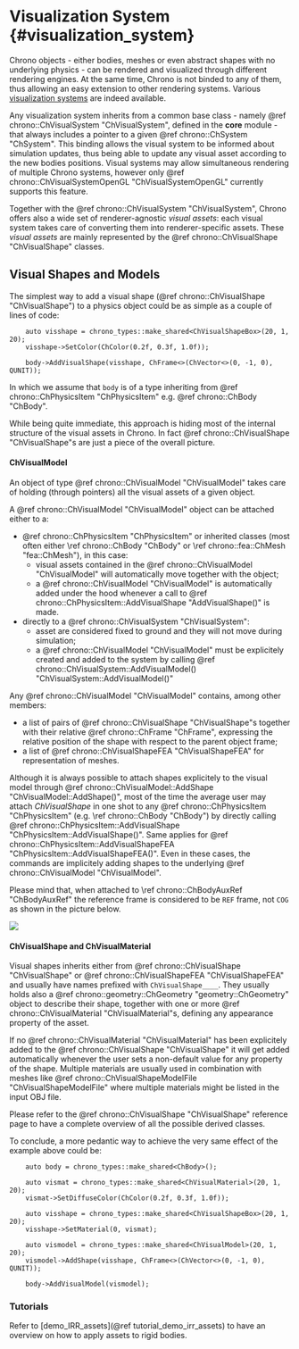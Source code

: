
Visualization System {#visualization_system}
====================

Chrono objects - either bodies, meshes or even abstract shapes with no underlying physics - can be rendered and visualized through different rendering engines. At the same time, Chrono is not binded to any of them, thus allowing an easy extension to other rendering systems. Various [visualization systems](#manual_visualization) are indeed available.

Any visualization system inherits from a common base class - namely @ref chrono::ChVisualSystem "ChVisualSystem", defined in the **core** module - that always includes a pointer to a given @ref chrono::ChSystem "ChSystem". This binding allows the visual system to be informed about simulation updates, thus being able to update any visual asset according to the new bodies positions. Visual systems may allow simultaneous rendering of multiple Chrono systems, however only @ref chrono::ChVisualSystemOpenGL "ChVisualSystemOpenGL" currently supports this feature.

Together with the @ref chrono::ChVisualSystem "ChVisualSystem", Chrono offers also a wide set of renderer-agnostic _visual assets_: each visual system takes care of converting them into renderer-specific assets. These _visual assets_ are mainly represented by the @ref chrono::ChVisualShape "ChVisualShape" classes.

## Visual Shapes and Models

The simplest way to add a visual shape (@ref chrono::ChVisualShape "ChVisualShape") to a physics object could be as simple as a couple of lines of code:

~~~{.cpp}
    auto visshape = chrono_types::make_shared<ChVisualShapeBox>(20, 1, 20);
    visshape->SetColor(ChColor(0.2f, 0.3f, 1.0f));

    body->AddVisualShape(visshape, ChFrame<>(ChVector<>(0, -1, 0), QUNIT));
~~~
In which we assume that `body` is of a type inheriting from @ref chrono::ChPhysicsItem "ChPhysicsItem" e.g. @ref chrono::ChBody "ChBody".

While being quite immediate, this approach is hiding most of the internal structure of the visual assets in Chrono. In fact @ref chrono::ChVisualShape "ChVisualShape"s are just a piece of the overall picture.

<h4>ChVisualModel</h4>

An object of type @ref chrono::ChVisualModel "ChVisualModel" takes care of holding (through pointers) all the visual assets of a given object.

A @ref chrono::ChVisualModel "ChVisualModel" object can be attached either to a:
+ @ref chrono::ChPhysicsItem "ChPhysicsItem" or inherited classes (most often either \ref chrono::ChBody "ChBody" or \ref chrono::fea::ChMesh "fea::ChMesh"), in this case:
  +  visual assets contained in the @ref chrono::ChVisualModel "ChVisualModel" will automatically move together with the object;
  +  a @ref chrono::ChVisualModel "ChVisualModel" is automatically added under the hood whenever a call to @ref chrono::ChPhysicsItem::AddVisualShape "AddVisualShape()" is made.
+ directly to a @ref chrono::ChVisualSystem "ChVisualSystem":
  + asset are considered fixed to ground and they will not move during simulation;
  + a @ref chrono::ChVisualModel "ChVisualModel" must be explicitely created and added to the system by calling @ref chrono::ChVisualSystem::AddVisualModel() "ChVisualSystem::AddVisualModel()"
  
Any @ref chrono::ChVisualModel "ChVisualModel" contains, among other members:
+ a list of pairs of @ref chrono::ChVisualShape "ChVisualShape"s together with their relative @ref chrono::ChFrame "ChFrame", expressing the relative position of the shape with respect to the parent object frame;
+ a list of @ref chrono::ChVisualShapeFEA "ChVisualShapeFEA" for representation of meshes.

Although it is always possible to attach shapes explicitely to the visual model through @ref chrono::ChVisualModel::AddShape "ChVisualModel::AddShape()", most of the time the average user may attach _ChVisualShape_ in one shot to any @ref chrono::ChPhysicsItem "ChPhysicsItem" (e.g. \ref chrono::ChBody "ChBody") by directly calling @ref chrono::ChPhysicsItem::AddVisualShape "ChPhysicsItem::AddVisualShape()". Same applies for @ref chrono::ChPhysicsItem::AddVisualShapeFEA "ChPhysicsItem::AddVisualShapeFEA()". Even in these cases, the commands are implicitely adding shapes to the underlying @ref chrono::ChVisualModel "ChVisualModel".

Please mind that, when attached to \ref chrono::ChBodyAuxRef "ChBodyAuxRef" the reference frame is considered to be `REF` frame, not `COG` as shown in the picture below.

![](http://www.projectchrono.org/assets/manual/pic_ChAsset.png)

<h4>ChVisualShape and ChVisualMaterial</h4>

Visual shapes inherits either from @ref chrono::ChVisualShape "ChVisualShape" or @ref chrono::ChVisualShapeFEA "ChVisualShapeFEA" and usually have names prefixed with ```ChVisualShape____```. They usually holds also a @ref chrono::geometry::ChGeometry "geometry::ChGeometry" object to describe their shape, together with one or more @ref chrono::ChVisualMaterial "ChVisualMaterial"s, defining any appearance property of the asset.

If no @ref chrono::ChVisualMaterial "ChVisualMaterial" has been explicitely added to the @ref chrono::ChVisualShape "ChVisualShape" it will get added automatically whenever the user sets a non-default value for any property of the shape. Multiple materials are usually used in combination with meshes like @ref chrono::ChVisualShapeModelFile "ChVisualShapeModelFile" where multiple materials might be listed in the input OBJ file.

Please refer to the @ref chrono::ChVisualShape "ChVisualShape" reference page to have a complete overview of all the possible derived classes.


To conclude, a more pedantic way to achieve the very same effect of the example above could be:

~~~{.cpp}
    auto body = chrono_types::make_shared<ChBody>();

    auto vismat = chrono_types::make_shared<ChVisualMaterial>(20, 1, 20);
    vismat->SetDiffuseColor(ChColor(0.2f, 0.3f, 1.0f));

    auto visshape = chrono_types::make_shared<ChVisualShapeBox>(20, 1, 20);
    visshape->SetMaterial(0, vismat);

    auto vismodel = chrono_types::make_shared<ChVisualModel>(20, 1, 20);
    vismodel->AddShape(visshape, ChFrame<>(ChVector<>(0, -1, 0), QUNIT));

    body->AddVisualModel(vismodel);
~~~

### Tutorials

Refer to [demo_IRR_assets](@ref tutorial_demo_irr_assets) to have an overview on how to apply assets to rigid bodies.

